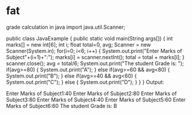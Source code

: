 # fat
grade calculation in java
import java.util.Scanner;

public class JavaExample
{
    public static void main(String args[])
    {
        int marks[] = new int[6];
        int i;
        float total=0, avg;
        Scanner = new Scanner(System.in);
		for(i=0; i<6; i++) { 
           System.out.print("Enter Marks of Subject"+(i+1)+":");
           marks[i] = scanner.nextInt();
           total = total + marks[i];
        }
        scanner.close();
        avg = total/6;
        System.out.print("The student Grade is: ");
        if(avg>=80)
        {
            System.out.print("A");
        }
        else if(avg>=60 && avg<80)
        {
           System.out.print("B");
        } 
        else if(avg>=40 && avg<60)
        {
            System.out.print("C");
        }
        else
        {
            System.out.print("D");
        }
    }
}
Output:

Enter Marks of Subject1:40
Enter Marks of Subject2:80
Enter Marks of Subject3:80
Enter Marks of Subject4:40
Enter Marks of Subject5:60
Enter Marks of Subject6:60
The student Grade is: B
